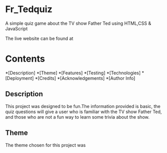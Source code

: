 # Fr_Tedquiz
A simple quiz game about the TV show Father Ted using HTML,CSS &amp; JavaScript

The live website can be found at 
# Contents

*[Description]
*[Theme]
*[Features]
*[Testing]
*[Technologies]
*[Deployment]
*[Credits]
*[Acknowledgements]
*[Author Info]

## Description
This project was designed to be fun.The information provided is basic, the quiz questions will give a user who is familiar with the TV show Father Ted, and those who are not a fun way to learn some trivia about the show.

## Theme
The theme chosen for this project was 

